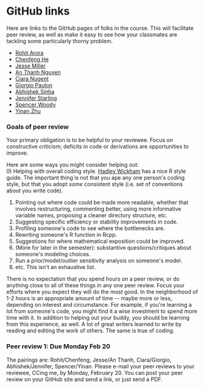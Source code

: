# GitHub links

Here are links to the GitHub pages of folks in the course.  This will facilitate peer review, as well as make it easy to see how your classmates are tackling some particularly thorny problem.  

- [Rohit Arora](https://github.com/arorar/SDS383D)  
- [Chenfeng He](https://github.com/hechenfon/SDS383D)  
- [Jesse Miller](https://github.com/jmstatsut/SDS383D)
- [An Thanh Nguyen](https://github.com/thanhan/SM2)  
- [Ciara Nugent](https://github.com/ciaranugent/StatModelingII)  
- [Giorgio Paulon](https://github.com/gpaulon/SDS383D)  
- [Abhishek Sinha](https://github.com/abhishekcs/StatisticalModelling/)  
- [Jennifer Starling](https://github.com/jestarling/statsmod)  
- [Spencer Woody](https://github.com/spencerwoody/SDS383D)  
- [Yinan Zhu](https://github.com/yinanzhu12/SDS383D-course-work)  

### Goals of peer review

Your primary obligation is to be helpful to your reviewee.  Focus on constructive criticism; deficits in code or derivations are opportunities to improve.  

Here are some ways you might consider helping out:  
0) Helping with overall coding style.  [Hadley Wickham](http://adv-r.had.co.nz/Style.html) has a nice R style guide.  The important thing is not that you ape any one person's coding style, but that you adopt _some_ consistent style (i.e. set of conventions about you write code).  
1) Pointing out where code could be made more readable, whether that involves restructuring, commenting better, using more informative variable names, proposing a cleaner directory structure, etc.  
2) Suggesting specific efficiency or stability improvements in code.  
3) Profiling someone's code to see where the bottlenecks are.  
4) Rewriting someone's R function in Rcpp.  
5) Suggestions for where mathematical exposition could be improved.  
6) (More for later in the semester): substantive questions/critiques about someone's modeling choices.  
7) Run a prior/model/outlier sensitivity analysis on someone's model.  
8) etc.  This isn't an exhaustive list.  



There is no expectation that you spend hours on a peer review, or do anything close to all of these things in any one peer review.  Focus your efforts where you expect they will do the most good.  In the neighborhood of 1-2 hours is an appropriate amount of time -- maybe more or less, depending on interest and circumstance.  For example, if you're learning a lot from someone's code, you might find it a wise investment to spend more time with it.  In addition to helping out your buddy, you should be learning from this experience, as well.  A lot of great writers learned to write by reading and editing the work of others.  The same is true of coding.  


### Peer review 1: Due Monday Feb 20  

The pairings are:  Rohit/Chenfeng, Jesse/An Thanh, Ciara/Giorgio, Abhishek/Jennifer, Spencer/Yinan.  Please e-mail your peer reviews to your reviewee, CCing me, by Monday, February 20.  You can post your peer review on your GitHub site and send a link, or just send a PDF.  
